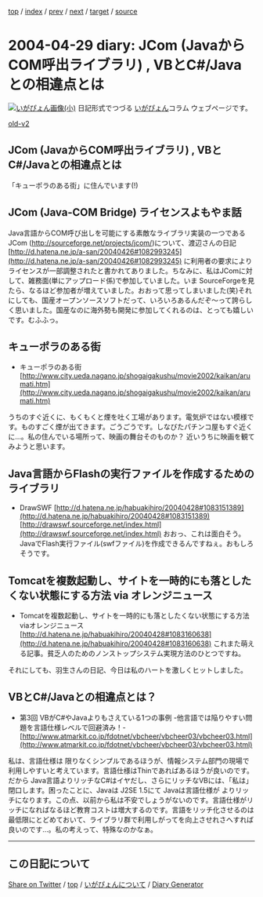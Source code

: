 [top](https://igapyon.github.io/diary/) 
 / [index](https://igapyon.github.io/diary/2004/index.html) 
 / [prev](https://igapyon.github.io/diary/2004/ig040428.html) 
 / [next](https://igapyon.github.io/diary/2004/ig040430.html) 
 / [target](https://igapyon.github.io/diary/2004/ig040429.html) 
 / [source](https://github.com/igapyon/diary/blob/gh-pages/2004/ig040429.html.src.md) 

2004-04-29 diary: JCom (JavaからCOM呼出ライブラリ) , VBとC#/Javaとの相違点とは
=====================================================================================================
[![いがぴょん画像(小)](https://igapyon.github.io/diary/images/iga200306s.jpg "いがぴょん")](https://igapyon.github.io/diary/memo/memoigapyon.html) 日記形式でつづる [いがぴょん](https://igapyon.github.io/diary/memo/memoigapyon.html)コラム ウェブページです。

[old-v2](ig040429-orig.html)

## JCom (JavaからCOM呼出ライブラリ) , VBとC#/Javaとの相違点とは

「キューポラのある街」に住んでいます(!)


## JCom (Java-COM Bridge) ライセンスよもやま話

Java言語からCOM呼び出しを可能にする素敵なライブラリ実装の一つであるJCom (http://sourceforge.net/projects/jcom/)について、渡辺さんの日記 [http://d.hatena.ne.jp/a-san/20040426#1082993245](http://d.hatena.ne.jp/a-san/20040426#1082993245) に利用者の要求により ライセンスが一部調整されたと書かれてありました。ちなみに、私はJComに対して、雑務面(単にアップロード係)で参加していました。いま
SourceForgeを見たら、なるほど参加者が増えていました。おおって思ってしまいました(笑)それにしても、国産オープンソースソフトだって、いろいろあるんだぞ～って誇らしく思いました。国産なのに海外勢も開発に参加してくれるのは、とっても嬉しいです。むふふっ。

## キューポラのある街

* キューポラのある街
  [http://www.city.ueda.nagano.jp/shogaigakushu/movie2002/kaikan/arumati.htm](http://www.city.ueda.nagano.jp/shogaigakushu/movie2002/kaikan/arumati.htm)

うちのすぐ近くに、もくもくと煙を吐く工場があります。電気炉ではない模様です。ものすごく煙が出てきます。ごうごうです。しなびたパチンコ屋もすぐ近くに…。私の住んでいる場所って、映画の舞台そのものか？ 近いうちに映画を観てみようと思います。

## Java言語からFlashの実行ファイルを作成するためのライブラリ

* DrawSWF
  [http://d.hatena.ne.jp/habuakihiro/20040428#1083151389](http://d.hatena.ne.jp/habuakihiro/20040428#1083151389)
  [http://drawswf.sourceforge.net/index.html](http://drawswf.sourceforge.net/index.html)
  おおっ、これは面白そう。JavaでFlash実行ファイル(swfファイル)を作成できるんですねぇ。おもしろそうです。

## Tomcatを複数起動し、サイトを一時的にも落としたくない状態にする方法 via オレンジニュース

* Tomcatを複数起動し、サイトを一時的にも落としたくない状態にする方法 viaオレンジニュース
  [http://d.hatena.ne.jp/habuakihiro/20040428#1083160638](http://d.hatena.ne.jp/habuakihiro/20040428#1083160638)
  これまた萌える記事。貧乏人のためのノンストップシステム実現方法のひとつですね。

それにしても、羽生さんの日記、今日は私のハートを激しくヒットしました。

## VBとC#/Javaとの相違点とは？

* 第3回 VBがC#やJavaよりもさえている1つの事例 -他言語では陥りやすい問題を言語仕様レベルで回避済み！-
  [http://www.atmarkit.co.jp/fdotnet/vbcheer/vbcheer03/vbcheer03.html](http://www.atmarkit.co.jp/fdotnet/vbcheer/vbcheer03/vbcheer03.html)

私は、言語仕様は 限りなくシンプルであるほうが、情報システム部門の現場で利用しやすいと考えています。言語仕様はThinであればあるほうが良いのです。だから
Java言語よりリッチなC#はイヤだし、さらにリッチなVBには、「私は」閉口します。困ったことに、Javaは
J2SE 1.5にて Javaは言語仕様が よりリッチになります。この点、以前から私は不安でしょうがないのです。言語仕様がリッチになればなるほど教育コストは増大するのです。言語をリッチ化させるのは最低限にとどめておいて、ライブラリ群で利用しがってを向上させれさへすれば良いのです…。私の考えって、特殊なのかなぁ。

----------------------------------------------------------------------------------------------------

## この日記について

[Share on Twitter](https://twitter.com/intent/tweet?hashtags=igapyon%2Cdiary%2C%E3%81%84%E3%81%8C%E3%81%B4%E3%82%87%E3%82%93&text=JCom+%28Java%E3%81%8B%E3%82%89COM%E5%91%BC%E5%87%BA%E3%83%A9%E3%82%A4%E3%83%96%E3%83%A9%E3%83%AA%29+%2C+VB%E3%81%A8C%23%2FJava%E3%81%A8%E3%81%AE%E7%9B%B8%E9%81%95%E7%82%B9%E3%81%A8%E3%81%AF&url=https%3A%2F%2Figapyon.github.io%2Fdiary%2F2004%2Fig040429.html) / [top](../index.html/) / [いがぴょんについて](https://igapyon.github.io/diary/memo/memoigapyon.html) / [Diary Generator](https://github.com/igapyon/igapyonv3)
